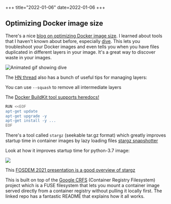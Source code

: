 +++
title="2022-01-06"
date=2022-01-06
+++

## Optimizing Docker image size

There's a nice [blog on optimizing Docker image
size](https://contains.dev/blog/optimizing-docker-image-size). I learned about
tools that I haven't known about before, especially
[dive](https://github.com/wagoodman/dive). This lets you troubleshoot your 
Docker images and even tells you when you have files duplicated in different
layers in your image. It's a great way to discover waste in your images.

![Animated gif showing
dive](https://github.com/wagoodman/dive/blob/master/.data/demo.gif?raw=true)

The [HN thread](https://news.ycombinator.com/item?id=29828386) also has a
bunch of useful tips for managing layers:

You can use `--squash` to remove all intermediate layers

The [Docker BuildKit tool supports
heredocs!](https://www.docker.com/blog/introduction-to-heredocs-in-dockerfiles/)

```bash
RUN <<EOF
apt-get update
apt-get upgrade -y
apt-get install -y ...
EOF
```

There's a tool called `stargz` (seekable tar.gz format) which greatly improves
startup time in container images by lazy loading files [stargz
snapshotter](https://github.com/containerd/stargz-snapshotter)

Look at how it improves startup time for python-3.7 image:

![](2022-01-06/2022-01-06-19-02-52.png)

This [FOSDEM 2021 presentation is a good overview of
stargz](https://archive.fosdem.org/2021/schedule/event/containers_lazy_pull/attachments/slides/4687/export/events/attachments/containers_lazy_pull/slides/4687/stargz_snapshotter.pdf)

This is built on top of the [Google CRFS](https://github.com/google/crfs)
(Container Registry Filesystem) project which is a FUSE filesystem that lets
you mount a container image served directly from a container registry without
pulling it locally first. The linked repo has a fantastic README that explains
how it all works.